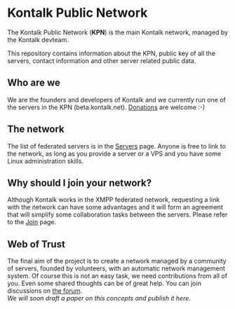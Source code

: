 Kontalk Public Network
======================

The Kontalk Public Network (**KPN**) is the main Kontalk network, managed by the Kontalk devteam.

This repository contains information about the KPN, public key of all the servers, contact information and other server related public data.

## Who are we

We are the founders and developers of Kontalk and we currently run one of the servers in the KPN (beta.kontalk.net). [Donations](https://www.kontalk.net/) are welcome :-)

## The network

The list of federated servers is in the [Servers](/docs/servers.md) page. Anyone is free to link to the network, as long as you provide a server or a VPS and you have some Linux administration skills.

## Why should I join your network?

Although Kontalk works in the XMPP federated network, requesting a link with the network can have some advantages and it will form an agreement that will simplify some collaboration tasks between the servers. Please refer to the [Join](/docs/join.md) page.

## Web of Trust

The final aim of the project is to create a network managed by a community of servers, founded by volunteers, with an automatic network management system. Of course this is not an easy task, we need contributions from all of you. Even some shared thoughts can be of great help. You can join discussions on [the forum](https://forum.kontalk.org/).  
*We will soon draft a paper on this concepts and publish it here.*
